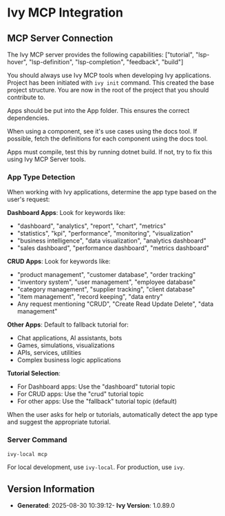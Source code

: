 <Ivy-Generated>

# Ivy MCP Integration

## MCP Server Connection

The Ivy MCP server provides the following capabilities: ["tutorial", "lsp-hover", "lsp-definition", "lsp-completion", "feedback", "build"]

You should always use Ivy MCP tools when developing Ivy applications.
Project has been initiated with `ivy init` command. This created the base project structure.
You are now in the root of the project that you should contribute to.

Apps should be put into the App folder. This ensures the correct dependencies.

When using a component, see it's use cases using the docs tool.
If possible, fetch the definitions for each component using the docs tool.

Apps must compile, test this by running dotnet build.
If not, try to fix this using Ivy MCP Server tools.

### App Type Detection

When working with Ivy applications, determine the app type based on the user's request:

**Dashboard Apps**: Look for keywords like:
- "dashboard", "analytics", "report", "chart", "metrics"
- "statistics", "kpi", "performance", "monitoring", "visualization"
- "business intelligence", "data visualization", "analytics dashboard"
- "sales dashboard", "performance dashboard", "metrics dashboard"

**CRUD Apps**: Look for keywords like:
- "product management", "customer database", "order tracking"
- "inventory system", "user management", "employee database"
- "category management", "supplier tracking", "client database"
- "item management", "record keeping", "data entry"
- Any request mentioning "CRUD", "Create Read Update Delete", "data management"

**Other Apps**: Default to fallback tutorial for:
- Chat applications, AI assistants, bots
- Games, simulations, visualizations
- APIs, services, utilities
- Complex business logic applications

**Tutorial Selection**:
- For Dashboard apps: Use the "dashboard" tutorial topic
- For CRUD apps: Use the "crud" tutorial topic
- For other apps: Use the "fallback" tutorial topic (default)

When the user asks for help or tutorials, automatically detect the app type and suggest the appropriate tutorial.

### Server Command
```bash
ivy-local mcp
```

For local development, use `ivy-local`. For production, use `ivy`.

## Version Information

- **Generated**: 2025-08-30 10:39:12- **Ivy Version**: 1.0.89.0
</Ivy-Generated>
